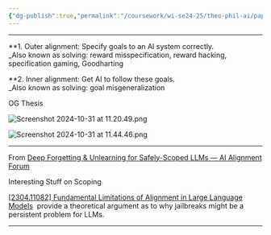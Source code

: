 ```yaml
---
{"dg-publish":true,"permalink":"/coursework/wi-se24-25/theo-phil-ai/paper/paper-res/alignment-course/","noteIcon":""}
---
```


----
**1. Outer alignment: Specify goals to an AI system correctly.  
_Also known as solving: reward misspecification, reward hacking, specification gaming, Goodharting


**2. Inner alignment: Get AI to follow these goals.  
_Also known as solving: goal misgeneralization



OG Thesis

![Screenshot 2024-10-31 at 11.20.49.png](/img/user/Attachments/Screenshot%202024-10-31%20at%2011.20.49.png)




![Screenshot 2024-10-31 at 11.44.46.png](/img/user/Attachments/Screenshot%202024-10-31%20at%2011.44.46.png)

---

From [Deep Forgetting & Unlearning for Safely-Scoped LLMs — AI Alignment Forum](https://www.alignmentforum.org/posts/mFAvspg4sXkrfZ7FA/deep-forgetting-and-unlearning-for-safely-scoped-llms)

Interesting Stuff on Scoping

[\[2304.11082\] Fundamental Limitations of Alignment in Large Language Models](https://arxiv.org/abs/2304.11082)
 provide a theoretical argument as to why jailbreaks might be a persistent problem for LLMs.

---
